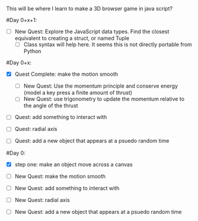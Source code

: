 This will be where I learn to make a 3D browser game in java script?

#Day 0+x+1:
 - [ ] New Quest: Explore the JavaScript data types. Find the closest equivalent to creating a struct, or named Tuple
    - [ ] Class syntax will help here. It seems this is not directly portable from Python

#Day 0+x:

 - [x] Quest Complete: make the motion smooth
 
    - [ ] New Quest: Use the momentum principle and conserve energy (model a key press a finite amount of thrust)
    - [ ] New Quest: use trigonometry to update the momentum relative to the angle of the thrust
 
 - [ ] Quest: add something to interact with
 - [ ] Quest: radial axis
 - [ ] Quest: add a new object that appears at a 
	psuedo random time

#Day 0:

 - [x] step one: make an object move across a canvas
 
 - [ ] New Quest: make the motion smooth
 - [ ] New Quest: add something to interact with
 - [ ] New Quest: radial axis
 - [ ] New Quest: add a new object that appears at a 
	psuedo random time

    